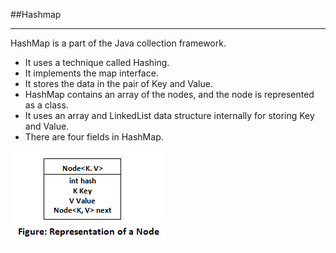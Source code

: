 
##Hashmap

-----

HashMap is a part of the Java collection framework. 
* It uses a technique called Hashing. 
* It implements the map interface. 
* It stores the data in the pair of Key and Value. 
* HashMap contains an array of the nodes, and the node is represented as a class. 
* It uses an array and LinkedList data structure internally for storing Key and Value. 
* There are four fields in HashMap.

![](../../images/hashmap_node.png)
